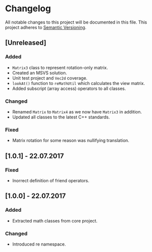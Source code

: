 ﻿Changelog
=========
All notable changes to this project will be documented in this file.
This project adheres to [Semantic Versioning](http://semver.org/).

## [Unreleased]
### Added
* `Matrix3` class to represent rotation-only matrix.
* Created an MSVS solution.
* Unit test project and `Vec2d` coverage.
* `lookAt()` function to `reMathUtil` which calculates the view matrix.
* Added subscript (array access) operators to all classes.

### Changed
* Renamed `Matrix` to `Matrix4` as we now have `Matrix3` in addition.
* Updated all classes to the latest C++ standards.

### Fixed
* Matrix rotation for some reason was nullifying translation.

## [1.0.1] - 22.07.2017
### Fixed
* Inorrect definition of friend operators.

## [1.0.0] - 22.07.2017
### Added
* Extracted math classes from core project.

### Changed
* Introduced re namespace.
